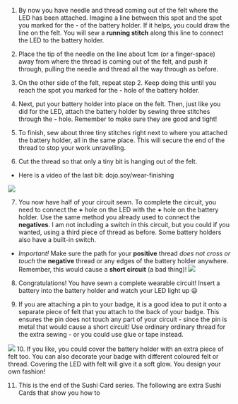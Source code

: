 1. By now you have needle and thread coming out of the felt where the LED has been attached. Imagine a line between this spot and the spot you marked for the **-** of the battery holder. If it helps, you could draw the line on the felt. You will sew a **running stitch** along this line to connect the LED to the battery holder. 

2. Place the tip of the needle on the line about 1cm (or a finger-space) away from where the thread is coming out of the felt, and push it through, pulling the needle and thread all the way through as before.

3. On the other side of the felt, repeat step 2. Keep doing this until you reach the spot you marked for the **-** hole of the battery holder.

4. Next, put your battery holder into place on the felt. Then, just like you did for the LED, attach the battery holder by sewing three stitches through the **-** hole. Remember to make sure they are good and tight!

5. To finish, sew about three tiny stitches right next to where you attached the battery holder, all in the same place. This will secure the end of the thread to stop your work unravelling.

6. Cut the thread so that only a tiny bit is hanging out of the felt. 
 * Here is a video of the last bit: dojo.soy/wear-finishing 

 ![](/assets/tiny_stitches_triple_80_650.png)

7. You now have half of your circuit sewn. To complete the circuit, you need to connect the **+** hole on the LED with the **+** hole on the battery holder. Use the same method you already used to connect the **negatives**. I am not including a switch in this circuit, but you could if you wanted, using a third piece of thread as before. Some battery holders also have a built-in switch.
 * *Important!* Make sure the path for your **positive** thread *does not cross or touch* the **negative** thread or any edges of the battery holder anywhere. Remember, this would cause a **short circuit** (a bad thing)!
![](/assets/sewing_complete_double_100_650.png)
 
8. Congratulations! You have sewn a complete wearable circuit! Insert a battery into the battery holder and watch your LED light up 😃

9. If you are attaching a pin to your badge, it is a good idea to put it onto a separate piece of felt that you attach to the back of your badge. This ensures the pin does not touch any part of your circuit - since the pin is metal that would cause a short circuit! Use ordinary ordinary thread for the extra sewing - or you could use glue or tape instead. 

 ![](/assets/badge_back_150_118_650.png) 
10. If you like, you could cover the battery holder with an extra piece of felt too. You can also decorate your badge with different coloured felt or thread. Covering the LED with felt will give it a soft glow. You design your own fashion!

11. This is the end of the Sushi Card series. The following are extra Sushi Cards that show you how to 